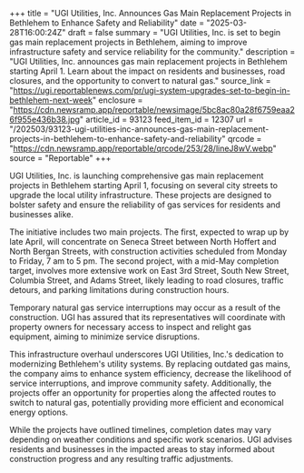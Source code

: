 +++
title = "UGI Utilities, Inc. Announces Gas Main Replacement Projects in Bethlehem to Enhance Safety and Reliability"
date = "2025-03-28T16:00:24Z"
draft = false
summary = "UGI Utilities, Inc. is set to begin gas main replacement projects in Bethlehem, aiming to improve infrastructure safety and service reliability for the community."
description = "UGI Utilities, Inc. announces gas main replacement projects in Bethlehem starting April 1. Learn about the impact on residents and businesses, road closures, and the opportunity to convert to natural gas."
source_link = "https://ugi.reportablenews.com/pr/ugi-system-upgrades-set-to-begin-in-bethlehem-next-week"
enclosure = "https://cdn.newsramp.app/reportable/newsimage/5bc8ac80a28f6759eaa26f955e436b38.jpg"
article_id = 93123
feed_item_id = 12307
url = "/202503/93123-ugi-utilities-inc-announces-gas-main-replacement-projects-in-bethlehem-to-enhance-safety-and-reliability"
qrcode = "https://cdn.newsramp.app/reportable/qrcode/253/28/lineJ8wV.webp"
source = "Reportable"
+++

<p>UGI Utilities, Inc. is launching comprehensive gas main replacement projects in Bethlehem starting April 1, focusing on several city streets to upgrade the local utility infrastructure. These projects are designed to bolster safety and ensure the reliability of gas services for residents and businesses alike.</p><p>The initiative includes two main projects. The first, expected to wrap up by late April, will concentrate on Seneca Street between North Hoffert and North Bergan Streets, with construction activities scheduled from Monday to Friday, 7 am to 5 pm. The second project, with a mid-May completion target, involves more extensive work on East 3rd Street, South New Street, Columbia Street, and Adams Street, likely leading to road closures, traffic detours, and parking limitations during construction hours.</p><p>Temporary natural gas service interruptions may occur as a result of the construction. UGI has assured that its representatives will coordinate with property owners for necessary access to inspect and relight gas equipment, aiming to minimize service disruptions.</p><p>This infrastructure overhaul underscores UGI Utilities, Inc.'s dedication to modernizing Bethlehem's utility systems. By replacing outdated gas mains, the company aims to enhance system efficiency, decrease the likelihood of service interruptions, and improve community safety. Additionally, the projects offer an opportunity for properties along the affected routes to switch to natural gas, potentially providing more efficient and economical energy options.</p><p>While the projects have outlined timelines, completion dates may vary depending on weather conditions and specific work scenarios. UGI advises residents and businesses in the impacted areas to stay informed about construction progress and any resulting traffic adjustments.</p>